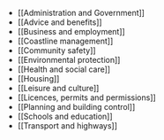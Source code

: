 - [[Administration and Government]]
- [[Advice and benefits]]
- [[Business and employment]]
- [[Coastline management]]
- [[Community safety]]
- [[Environmental protection]]
- [[Health and social care]]
- [[Housing]]
- [[Leisure and culture]]
- [[Licences, permits and permissions]]
- [[Planning and building control]]
- [[Schools and education]]
- [[Transport and highways]]
